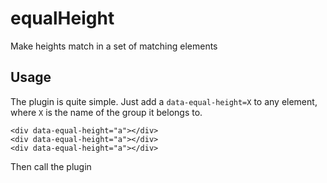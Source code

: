 equalHeight
===========

 Make heights match in a set of matching elements
 
 ## Usage
 
The plugin is quite simple. Just add a `data-equal-height=X` to any element, where `X` is the name of the group it belongs to. 

    <div data-equal-height="a"></div>
    <div data-equal-height="a"></div>
    <div data-equal-height="a"></div>

Then call the plugin 
 


 
 

